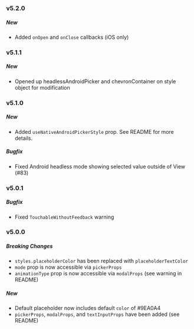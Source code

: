 ### v5.2.0

##### New

-   Added `onOpen` and `onClose` callbacks (iOS only)

### v5.1.1

##### New

-   Opened up headlessAndroidPicker and chevronContainer on style object for modification

### v5.1.0

##### New

-   Added `useNativeAndroidPickerStyle` prop. See README for more details.

##### Bugfix

-   Fixed Android headless mode showing selected value outside of View (#83)

### v5.0.1

##### Bugfix

-   Fixed `TouchableWithoutFeedback` warning

### v5.0.0

##### Breaking Changes

-   `styles.placeholderColor` has been replaced with `placeholderTextColor`
-   `mode` prop is now accessible via `pickerProps`
-   `animationType` prop is now accessible via `modalProps` (see warning in README)

##### New

-   Default placeholder now includes default `color` of #9EA0A4
-   `pickerProps`, `modalProps`, and `textInputProps` have been added (see README)
